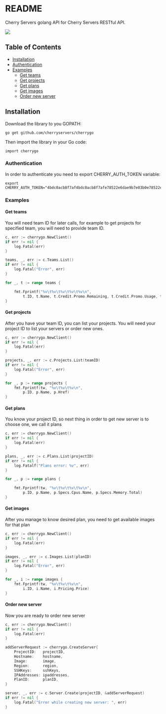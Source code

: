 # README #

Cherry Servers golang API for Cherry Servers RESTful API.

![](https://pbs.twimg.com/profile_images/900630217630285824/p46dA56X_400x400.jpg)

## Table of Contents

- [Installation](#installation)
- [Authentication](#authentication)
- [Examples](#examples)
  - [Get teams](#get-teams)
  - [Get projects](#get-projects)
  - [Get plans](#get-plans)
  - [Get images](#get-images)
  - [Order new server](#order-new-server)

## Installation

Download the library to you GOPATH:
```
go get github.com/cherryservers/cherrygo
```

Then import the library in your Go code:
```
import cherrygo
```

### Authentication

In order to authenticate you need to export CHERRY_AUTH_TOKEN variable:
```
export CHERRY_AUTH_TOKEN="4bdc0acb8f7af4bdc0acb8f7afe78522e6dae9b7e03b0e78522e6dae9b7e03b0"
```

### Examples ###

#### Get teams
You will need team ID for later calls, for example to get projects for specified team, you will need to provide team ID.
```go
c, err := cherrygo.NewClient()
if err != nil {
    log.Fatal(err)
}

teams, _, err := c.Teams.List()
if err != nil {
    log.Fatal("Error", err)
}

for _, t := range teams {

    fmt.Fprintf("%v\t%v\t%v\t%v\t%v\n",
        t.ID, t.Name, t.Credit.Promo.Remaining, t.Credit.Promo.Usage, t.Credit.Resources.Pricing.Price)
}
```

#### Get projects
After you have your team ID, you can list your projects. You will need your project ID to list your servers or order new ones.
```go
c, err := cherrygo.NewClient()
if err != nil {
    log.Fatal(err)
}

projects, _, err := c.Projects.List(teamID)
if err != nil {
    log.Fatal("Error", err)
}

for _, p := range projects {
    fmt.Fprintf(tw, "%v\t%v\t%v\n",
        p.ID, p.Name, p.Href)
}
```

#### Get plans
You know your project ID, so next thing in order to get new server is to choose one, we call it plans

```go
c, err := cherrygo.NewClient()
if err != nil {
    log.Fatal(err)
}

plans, _, err := c.Plans.List(projectID)
if err != nil {
    log.Fatalf("Plans error: %v", err)
}

for _, p := range plans {

    fmt.Fprintf(tw, "%v\t%v\t%v\t%v\n",
        p.ID, p.Name, p.Specs.Cpus.Name, p.Specs.Memory.Total)
}
```

#### Get images
After you manage to know desired plan, you need to get available images for that plan
```go
c, err := cherrygo.NewClient()
if err != nil {
    log.Fatal(err)
}

images, _, err := c.Images.List(planID)
if err != nil {
    log.Fatal("Error", err)
}

for _, i := range images {
    fmt.Fprintf(tw, "%v\t%v\t%v\n",
        i.ID, i.Name, i.Pricing.Price)
}
```

#### Order new server
Now you are ready to order new server
```go
c, err := cherrygo.NewClient()
if err != nil {
    log.Fatal(err)
}

addServerRequest := cherrygo.CreateServer{
    ProjectID:   projectID,
    Hostname:    hostname,
    Image:       image,
    Region:      region,
    SSHKeys:     sshKeys,
    IPAddresses: ipaddresses,
    PlanID:      planID,
}

server, _, err := c.Server.Create(projectID, &addServerRequest)
if err != nil {
    log.Fatal("Error while creating new server: ", err)
}
```